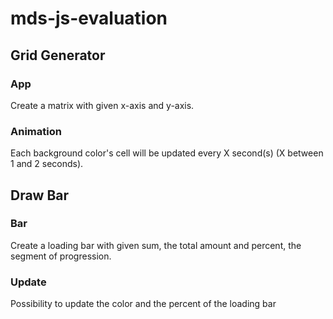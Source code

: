 # mds-js-evaluation

## Grid Generator
### App
Create a matrix with given x-axis and y-axis.

### Animation
Each background color's cell will be updated every X second(s) (X between 1 and 2 seconds).

## Draw Bar
### Bar
Create a loading bar with given sum, the total amount and percent, the segment of progression.

### Update
Possibility to update the color and the percent of the loading bar
